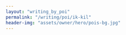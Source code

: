 ```yaml
---
layout: "writing_by_poi"
permalink: "/writing/poi/ik-kil"
header-img: "assets/owner/hero/pois-bg.jpg"
---
```

